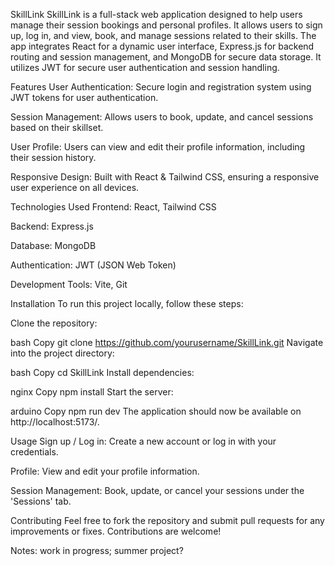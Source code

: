 SkillLink
SkillLink is a full-stack web application designed to help users manage their session bookings and personal profiles. It allows users to sign up, log in, and view, book, and manage sessions related to their skills. The app integrates React for a dynamic user interface, Express.js for backend routing and session management, and MongoDB for secure data storage. It utilizes JWT for secure user authentication and session handling.

Features
User Authentication: Secure login and registration system using JWT tokens for user authentication.

Session Management: Allows users to book, update, and cancel sessions based on their skillset.

User Profile: Users can view and edit their profile information, including their session history.

Responsive Design: Built with React & Tailwind CSS, ensuring a responsive user experience on all devices.

Technologies Used
Frontend: React, Tailwind CSS

Backend: Express.js

Database: MongoDB

Authentication: JWT (JSON Web Token)

Development Tools: Vite, Git

Installation
To run this project locally, follow these steps:

Clone the repository:

bash
Copy
git clone https://github.com/yourusername/SkillLink.git
Navigate into the project directory:

bash
Copy
cd SkillLink
Install dependencies:

nginx
Copy
npm install
Start the server:

arduino
Copy
npm run dev
The application should now be available on http://localhost:5173/.

Usage
Sign up / Log in: Create a new account or log in with your credentials.

Profile: View and edit your profile information.

Session Management: Book, update, or cancel your sessions under the 'Sessions' tab.

Contributing
Feel free to fork the repository and submit pull requests for any improvements or fixes. Contributions are welcome!

Notes: work in progress; summer project?
